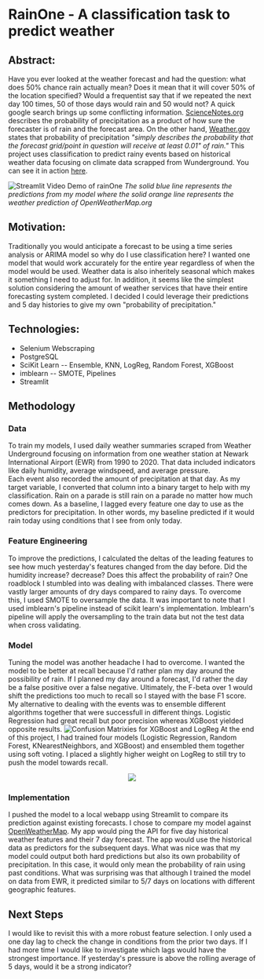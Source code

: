 # RainOne - A classification task to predict weather

## Abstract:
Have you ever looked at the weather forecast and had the question: what does 50% chance rain actually mean?
Does it mean that it will cover 50% of the location specified?  Would a frequentist say that if we repeated the next day 100 times, 50 of those days would rain and 50 would not? 
A quick google search brings up some conflicting information.  [ScienceNotes.org](https://sciencenotes.org/percent-chance-rain-mean) describes the probability of precipitation as a product of how sure the forecaster is of rain and the forecast area.  On the other hand, [Weather.gov](https://www.weather.gov/ffc/pop) states that probability of precipitation *"simply describes the probability that the forecast grid/point in question will receive at least 0.01" of rain."* 
This project uses classification to predict rainy events based on historical weather data focusing on climate data scrapped from Wunderground.  You can see it in action [here](https://drive.google.com/file/d/1CMlts_MTHpOTi7iND1qdTGP0xNIgBAr7/view?usp=sharing). 

![[Streamlit Video Demo of rainOne](https://github.com/aauyeung19/rainOne/blob/main/Visualizations/Streamlit_screenshot.png?raw=true)](https://drive.google.com/file/d/1CMlts_MTHpOTi7iND1qdTGP0xNIgBAr7/view?usp=sharing)
*The solid blue line represents the predictions from my model where the solid orange line represents the weather prediction of OpenWeatherMap.org*

## Motivation:
Traditionally you would anticipate a forecast to be using a time series analysis or ARIMA model so why do I use classification here?  I wanted one model that would work accurately for the entire year regardless of when the model would be used.  Weather data is also inheritely seasonal which makes it something I need to adjust for. In addition, it seems like the simplest solution considering the amount of weather services that have their entire forecasting system completed.  I decided I could leverage their predictions and 5 day histories to give my own "probability of precipitation."  

## Technologies:
* Selenium Webscraping
* PostgreSQL
* SciKit Learn -- Ensemble, KNN, LogReg, Random Forest, XGBoost
* imblearn -- SMOTE, Pipelines
* Streamlit

## Methodology
### Data
To train my models, I used daily weather summaries scraped from Weather Underground focusing on information from one weather station at Newark International Airport (EWR) from 1990 to 2020. That data included indicators like daily humidity, average windspeed, and average pressure.  
Each event also recorded the amount of precipitation at that day.  As my target variable, I converted that column into a binary target to help with my classification.  Rain on a parade is still rain on a parade no matter how much comes down.  As a baseline, I lagged every feature one day to use as the predictors for precipitation.  In other words, my baseline predicted if it would rain today using conditions that I see from only today.  
### Feature Engineering
To improve the predictions, I calculated the deltas of the leading features to see how much yesterday's features changed from the day before.  Did the humidity increase? decrease?  Does this affect the probability of rain? 
One roadblock I stumbled into was dealing with imbalanced classes.  There were vastly larger amounts of dry days compared to rainy days.  To overcome this, I used SMOTE to oversample the data.  It was important to note that I used imblearn's pipeline instead of scikit learn's implementation.  Imblearn's pipeline will apply the oversampling to the train data but not the test data when cross validating.  
### Model
Tuning the model was another headache I had to overcome.  I wanted the model to be better at recall because I'd rather plan my day around the possibility of rain.  If I planned my day around a forecast, I'd rather the day be a false positive over a false negative.  Ultimately, the F-beta over 1 would shift the predictions too much to recall so I stayed with the base F1 score.  
My alternative to dealing with the events was to ensemble different algorithms together that were successfull in different things.  Logistic Regression had great recall but poor precision whereas XGBoost yielded opposite results. 
![Confusion Matrixies for XGBoost and LogReg](https://github.com/aauyeung19/rainOne/blob/main/Visualizations/WeatherDeck3b.png?raw=true)
At the end of this project, I had trained four models (Logistic Regression, Random Forest, KNearestNeighbors, and XGBoost) and ensembled them together using soft voting.  I placed a slightly higher weight on LogReg to still try to push the model towards recall.  
<p align="center">
  <img src="https://github.com/aauyeung19/rainOne/blob/main/Visualizations/WeatherDeck3a.png?raw=true">
</p>

### Implementation
I pushed the model to a local webapp using Streamlit to compare its prediction against existing forecasts.  I chose to compare my model against [OpenWeatherMap](https://www.openweathermap.org).  My app would ping the API for five day historical weather features and their 7 day forecast.  The app would use the historical data as predictors for the subsequent days.  What was nice was that my model could output both hard predictions but also its own probability of precipitation.  In this case, it would only mean the probability of rain using past conditions.  What was surprising was that although I trained the model on data from EWR, it predicted similar to 5/7 days on locations with different geographic features.  

## Next Steps
I would like to revisit this with a more robust feature selection. I only used a one day lag to check the change in conditions from the prior two days.  If I had more time I would like to investigate which lags would have the strongest importance.  If yesterday's pressure is above the rolling average of 5 days, would it be a strong indicator? 
